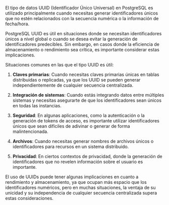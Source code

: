El tipo de datos UUID (Identificador Único Universal) en PostgreSQL es utilizado principalmente cuando necesitas generar identificadores únicos que no estén relacionados con la secuencia numérica o la información de fecha/hora. 

PostgreSQL UUID es útil en situaciones donde se necesitan identificadores únicos a nivel global o cuando se desea evitar la generación de identificadores predecibles. Sin embargo, en casos donde la eficiencia de almacenamiento o rendimiento sea crítica, es importante considerar estas implicaciones.

Situaciones comunes en las que el tipo UUID es útil:

1. **Claves primarias**: Cuando necesitas claves primarias únicas en tablas distribuidas o replicadas, ya que los UUID se pueden generar independientemente de cualquier secuencia centralizada.
    
2. **Integración de sistemas**: Cuando estás integrando datos entre múltiples sistemas y necesitas asegurarte de que los identificadores sean únicos en todas las instancias.
    
3. **Seguridad**: En algunas aplicaciones, como la autenticación o la generación de tokens de acceso, es importante utilizar identificadores únicos que sean difíciles de adivinar o generar de forma malintencionada.
    
4. **Archivos**: Cuando necesitas generar nombres de archivos únicos o identificadores para recursos en un sistema distribuido.
    
5. **Privacidad**: En ciertos contextos de privacidad, donde la generación de identificadores que no revelen información sobre el usuario es importante.
    

El uso de UUIDs puede tener algunas implicaciones en cuanto a rendimiento y almacenamiento, ya que ocupan más espacio que los identificadores numéricos, pero en muchas situaciones, la ventaja de su unicidad y su independencia de cualquier secuencia centralizada supera estas consideraciones.

